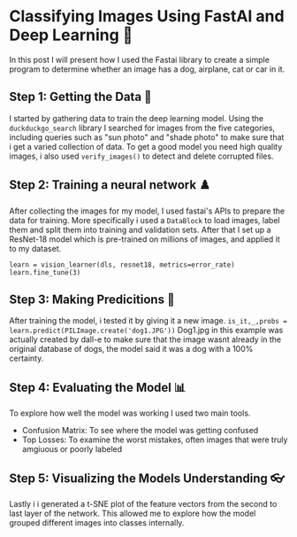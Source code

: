# Classifying Images Using FastAI and Deep Learning 🧠

In this post I will present how I used the Fastai library to create a simple program to determine whether an image has a dog, airplane, cat or car in it.

## Step 1: Getting the Data 📁
I started by gathering data to train the deep learning model. Using the `duckduckgo_search` library I searched for images from the five categories, including queries such as "sun photo" and "shade photo" to make sure that i get a varied collection of data. To get a good model you need high quality images, i also used `verify_images()` to detect and delete corrupted files.

## Step 2: Training a neural network ♟️
After collecting the images for my model, I used fastai's APIs to prepare the data for training. More specifically i used a `DataBlock` to load images, label them and split them into training and validation sets. After that I set up a ResNet-18 model which is pre-trained on millions of images, and applied it to my dataset.

`learn = vision_learner(dls, resnet18, metrics=error_rate)
learn.fine_tune(3)`

## Step 3: Making Predicitions 🤖
After training the model, i tested it by giving it a new image. 
`is_it,_,probs = learn.predict(PILImage.create('dog1.JPG'))`
Dog1.jpg in this example was actually created by dall-e to make sure that the image wasnt already in the original database of dogs, the model said it was a dog with a 100% certainty.

## Step 4: Evaluating the Model 📊
To explore how well the model was working I used two main tools.

* Confusion Matrix: To see where the model was getting confused
* Top Losses: To examine the worst mistakes, often images that were truly amgiuous or poorly labeled

## Step 5: Visualizing the Models Understanding 👓
Lastly i i generated a t-SNE plot of the feature vectors from the second to last layer of the network. This allowed me to explore how the model grouped different images into classes internally.

